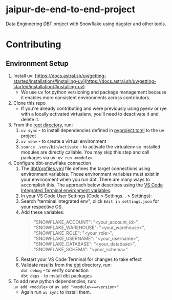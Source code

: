 # jaipur-de-end-to-end-project
Data Engineering DBT project with Snowflake using dagster and other tools.


# Contributing
## Environment Setup
1. Install uv: [https://docs.astral.sh/uv/getting-started/installation/#installing-uv](https://docs.astral.sh/uv/getting-started/installation/#installing-uv)
    - We use uv for python versioning and package management because it enables more consistent environments across contributors.
2. Clone this repo
    - If you're already contributing and were previously using pyenv or rye with a locally activated virtualenv, you'll need to deactivate it and delete it.
3. From the [root directory](.), run:
    1. `uv sync` - to install dependencies defined in [pyproject.toml](pyproject.toml) to the uv project
    2. `uv venv` - to create a virtual environment  
    3. `source .venv/bin/activate` - to activate the virtualenv so installed modules are directly callable. You may skip this step and call packages via uv: `uv run <module>`   
4. Configure dbt-snowflake connection
    1. The [dbt/profiles.yml](./dbt/profiles.yml) file defines the target connections using environment variables. Those environment variables must exist in your environment when you run dbt. There are many ways to accomplish this. The approach below describes using the [VS Code Integrated Terminal environment variables](https://docs.myaltimate.com/setup/optConfig/#environment-variables-setup-using-the-integrated-terminal-profiles-vscodesettingsjson).
    1. In your VS Code User Settings (Code > Settings... > Settings):
    2. Search "terminal integrated env"; click `Edit in settings.json` for your respective OS. 
    3. Add these variables:   
        > "SNOWFLAKE_ACCOUNT": "<your_account_id>",  
        "SNOWFLAKE_WAREHOUSE": "<your_warehouse>",  
        "SNOWFLAKE_ROLE": "<your_role>",  
        "SNOWFLAKE_USERNAME": "<your_username>",  
        "SNOWFLAKE_DATABASE": "<your_database>",  
        "SNOWFLAKE_SCHEMA": "<your_schema>"    
    2. Restart your VS Code Terminal for changes to take effect
    3. Validate results from the [dbt](/dbt/) directory, run:  
        `dbt debug` - to verify connection  
        `dbt deps` - to install dbt packages
5. To add new python dependencies, run:  
   `uv add <module>` or `uv add "<module>==<version>"`  
    - Again run `uv sync` to install them.
